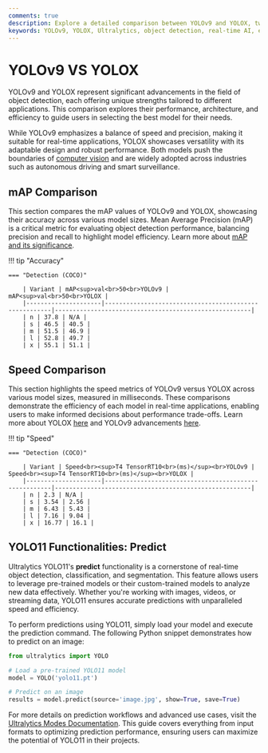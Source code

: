 ```yaml
---
comments: true
description: Explore a detailed comparison between YOLOv9 and YOLOX, two cutting-edge models in object detection. Discover their performance in terms of accuracy, efficiency, and suitability for real-time AI and edge AI applications, powered by advancements in computer vision.
keywords: YOLOv9, YOLOX, Ultralytics, object detection, real-time AI, edge AI, computer vision, model comparison
---
```


# YOLOv9 VS YOLOX

YOLOv9 and YOLOX represent significant advancements in the field of object detection, each offering unique strengths tailored to different applications. This comparison explores their performance, architecture, and efficiency to guide users in selecting the best model for their needs.

While YOLOv9 emphasizes a balance of speed and precision, making it suitable for real-time applications, YOLOX showcases versatility with its adaptable design and robust performance. Both models push the boundaries of [computer vision](https://docs.ultralytics.com/tasks/) and are widely adopted across industries such as autonomous driving and smart surveillance.


## mAP Comparison

This section compares the mAP values of YOLOv9 and YOLOX, showcasing their accuracy across various model sizes. Mean Average Precision (mAP) is a critical metric for evaluating object detection performance, balancing precision and recall to highlight model efficiency. Learn more about [mAP and its significance](https://www.ultralytics.com/glossary/mean-average-precision-map).


!!! tip "Accuracy"

	=== "Detection (COCO)"

		| Variant | mAP<sup>val<br>50<br>YOLOv9 | mAP<sup>val<br>50<br>YOLOX |
		|---------------------|-------------------------------------------------------|-------------------------------------------------------|
		| n | 37.8 | N/A |
		| s | 46.5 | 40.5 |
		| m | 51.5 | 46.9 |
		| l | 52.8 | 49.7 |
		| x | 55.1 | 51.1 |
		

## Speed Comparison

This section highlights the speed metrics of YOLOv9 versus YOLOX across various model sizes, measured in milliseconds. These comparisons demonstrate the efficiency of each model in real-time applications, enabling users to make informed decisions about performance trade-offs. Learn more about YOLOX [here](https://github.com/Megvii-BaseDetection/YOLOX) and YOLOv9 advancements [here](https://docs.ultralytics.com/models/yolov10/).


!!! tip "Speed"

	=== "Detection (COCO)"

		| Variant | Speed<br><sup>T4 TensorRT10<br>(ms)</sup><br>YOLOv9 | Speed<br><sup>T4 TensorRT10<br>(ms)</sup><br>YOLOX |
		|---------------------|-------------------------------------------------------|-------------------------------------------------------|
		| n | 2.3 | N/A |
		| s | 3.54 | 2.56 |
		| m | 6.43 | 5.43 |
		| l | 7.16 | 9.04 |
		| x | 16.77 | 16.1 |

## YOLO11 Functionalities: Predict

Ultralytics YOLO11's **predict** functionality is a cornerstone of real-time object detection, classification, and segmentation. This feature allows users to leverage pre-trained models or their custom-trained models to analyze new data effectively. Whether you're working with images, videos, or streaming data, YOLO11 ensures accurate predictions with unparalleled speed and efficiency.

To perform predictions using YOLO11, simply load your model and execute the prediction command. The following Python snippet demonstrates how to predict on an image:

```python
from ultralytics import YOLO

# Load a pre-trained YOLO11 model
model = YOLO('yolo11.pt')

# Predict on an image
results = model.predict(source='image.jpg', show=True, save=True)
```

For more details on prediction workflows and advanced use cases, visit the [Ultralytics Modes Documentation](https://docs.ultralytics.com/modes/). This guide covers everything from input formats to optimizing prediction performance, ensuring users can maximize the potential of YOLO11 in their projects.

